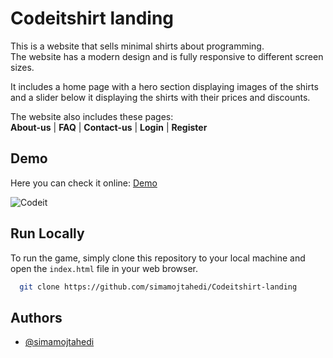 
# Codeitshirt landing

This is a website that sells minimal shirts about programming. \
The website has a modern design and is fully responsive to different screen sizes.

It includes a home page with a hero section displaying images of the shirts and a slider below it displaying the shirts with their prices and discounts. 

The website also includes these pages:\
**About-us** | **FAQ** | **Contact-us** | **Login** | **Register**





## Demo

Here you can check it online: 
[Demo](https://simamojtahedi.github.io/Codeitshirt-landing)

![Codeit](https://github.com/simamojtahedi/Codeitshirt-landing/assets/64223524/d79ce1ae-524a-440d-9f0d-2597b782b949)
## Run Locally

To run the game, simply clone this repository to your local machine and open the ```index.html``` file in your web browser.

```bash
  git clone https://github.com/simamojtahedi/Codeitshirt-landing
```



## Authors

- [@simamojtahedi](https://github.com/simamojtahedi)

